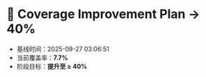 # 🚀 Coverage Improvement Plan → 40%

- 基线时间：2025-09-27 03:06:51
- 当前覆盖率：**7.7%**
- 阶段目标：**提升至 ≥ 40%**